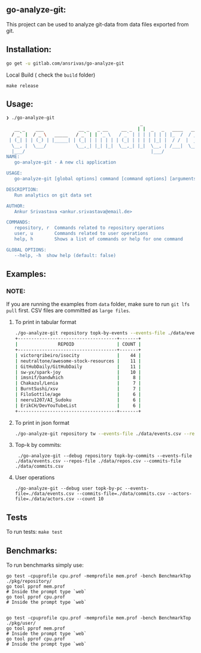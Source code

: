 go-analyze-git:
---

This project can be used to analyze git-data from data files exported from git.


## Installation:
```bash
go get -u gitlab.com/ansrivas/go-analyze-git
```
Local Build ( check the `build` folder)
```
make release
```

## Usage:

```bash
❯ ./go-analyze-git 
                                                  _                                        _   _
   __ _    ___             __ _   _ __     __ _  | |  _   _   ____   ___            __ _  (_) | |_
  / _` |  / _ \   _____   / _` | | '_ \   / _` | | | | | | | |_  /  / _ \  _____   / _` | | | | __|
 | (_| | | (_) | |_____| | (_| | | | | | | (_| | | | | |_| |  / /  |  __/ |_____| | (_| | | | | |_
  \__, |  \___/           \__,_| |_| |_|  \__,_| |_|  \__, | /___|  \___|          \__, | |_|  \__|
  |___/                                               |___/                        |___/
NAME:
   go-analyze-git - A new cli application

USAGE:
   go-analyze-git [global options] command [command options] [arguments...]

DESCRIPTION:
   Run analytics on git data set

AUTHOR:
   Ankur Srivastava <ankur.srivastava@email.de>

COMMANDS:
   repository, r  Commands related to repository operations
   user, u        Commands related to user operations
   help, h        Shows a list of commands or help for one command

GLOBAL OPTIONS:
   --help, -h  show help (default: false)
```


## Examples:

### NOTE: 
If you are running the examples from `data` folder, make sure to run `git lfs pull` first. CSV files are
committed as `large files`.


1. To print in tabular format
    ```bash
    ./go-analyze-git repository topk-by-events --events-file ./data/events.csv --repos-file ./data/repos.csv 
    +-------------------------------------+-------+
    |               REPOID                | COUNT |
    +-------------------------------------+-------+
    | victorqribeiro/isocity              |    44 |
    | neutraltone/awesome-stock-resources |    11 |
    | GitHubDaily/GitHubDaily             |    11 |
    | sw-yx/spark-joy                     |    10 |
    | imsnif/bandwhich                    |     8 |
    | Chakazul/Lenia                      |     7 |
    | BurntSushi/xsv                      |     7 |
    | FiloSottile/age                     |     6 |
    | neeru1207/AI_Sudoku                 |     6 |
    | ErikCH/DevYouTubeList               |     6 |
    +-------------------------------------+-------+
    ```

2. To print in json format
    ```bash
    ./go-analyze-git repository tw --events-file ./data/events.csv --repos-file ./data/repos.csv  --json | jq
    ```

3. Top-k by commits:
   ```
    ./go-analyze-git --debug repository topk-by-commits --events-file ./data/events.csv --repos-file ./data/repos.csv --commits-file ./data/commits.csv
    ```

4. User operations
   ```
   ./go-analyze-git --debug user topk-by-pc --events-file=./data/events.csv --commits-file=./data/commits.csv --actors-file=./data/actors.csv --count 10
   ```

## Tests
To run tests:
   `make test`
## Benchmarks:
   To run benchmarks simply use:
   ```
   go test -cpuprofile cpu.prof -memprofile mem.prof -bench BenchmarkTop ./pkg/repository/
   go tool pprof mem.prof
   # Inside the prompt type `web`
   go tool pprof cpu.prof
   # Inside the prompt type `web`


   go test -cpuprofile cpu.prof -memprofile mem.prof -bench BenchmarkTop ./pkg/user/
   go tool pprof mem.prof
   # Inside the prompt type `web`
   go tool pprof cpu.prof
   # Inside the prompt type `web`
   ```